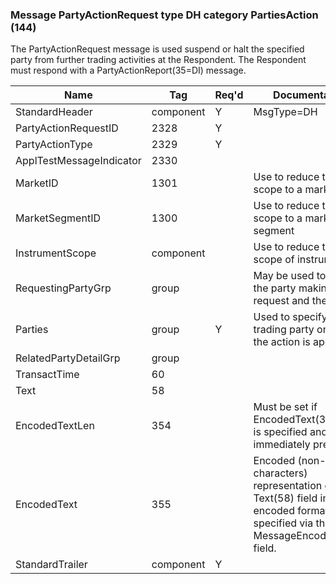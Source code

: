 ### Message PartyActionRequest type DH category PartiesAction (144)

The PartyActionRequest message is used suspend or halt the specified party from further trading activities at the Respondent. The Respondent must respond with a PartyActionReport(35=DI) message.

| Name                     | Tag       | Req'd | Documentation                                                                                                                           |
|--------------------------|-----------|----------|-------------------------------------------------------------------------------------------------------------------------------|
| StandardHeader           | component |   Y   | MsgType=DH                                                                                                                              |
| PartyActionRequestID     | 2328      |   Y   |                                                                                                                                |
| PartyActionType          | 2329      |   Y   |                                                                                                                                |
| ApplTestMessageIndicator | 2330      |       |                                                                                                                                |
| MarketID                 | 1301      |       | Use to reduce the scope to a market                                                                                                     |
| MarketSegmentID          | 1300      |       | Use to reduce the scope to a market segment                                                                                             |
| InstrumentScope          | component |       | Use to reduce the scope of instruments                                                                                                  |
| RequestingPartyGrp       | group     |       | May be used to identify the party making the request and their role.                                                                    |
| Parties                  | group     |   Y   | Used to specify the trading party on which the action is applied to.                                                                    |
| RelatedPartyDetailGrp    | group     |       |                                                                                                                                |
| TransactTime             | 60        |       |                                                                                                                                |
| Text                     | 58        |       |                                                                                                                                |
| EncodedTextLen           | 354       |       | Must be set if EncodedText(355) field is specified and must immediately precede it.                                                     |
| EncodedText              | 355       |       | Encoded (non-ASCII characters) representation of the Text(58) field in the encoded format specified via the MessageEncoding(347) field. |
| StandardTrailer          | component |   Y   |                                                                                                                                |

